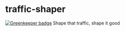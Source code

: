 # traffic-shaper

[![Greenkeeper badge](https://badges.greenkeeper.io/groupby/traffic-shaper.svg)](https://greenkeeper.io/)
Shape that traffic, shape it good
